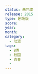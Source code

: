 ```yaml
---
status: 未完成
release: 2015
type: 剧场版
score:
year:
month:
category:
  - 动漫
tags:
  - B类
  - 校园
  - 青春
  - 
---
```

